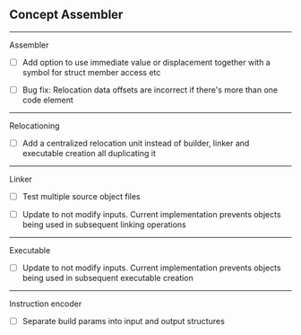 Concept Assembler
------------------------------------------------------------

-------------------
Assembler

- [ ] Add option to use immediate value or displacement together with
      a symbol for struct member access etc

- [ ] Bug fix: Relocation data offsets are incorrect if there's more than one
      code element
 
------------------
Relocationing

- [ ] Add a centralized relocation unit instead of builder, linker and
      executable creation all duplicating it

------------------
Linker

- [ ] Test multiple source object files

- [ ] Update to not modify inputs. Current implementation
      prevents objects being used in subsequent linking operations

------------------
Executable

- [ ] Update to not modify inputs. Current implementation
      prevents objects being used in subsequent executable creation

------------------
Instruction encoder

- [ ] Separate build params into input and output structures


